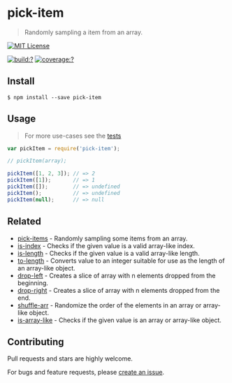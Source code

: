 # pick-item

> Randomly sampling a item from an array.


[![MIT License](https://img.shields.io/badge/license-MIT_License-green.svg?style=flat-square)](https://github.com/bubkoo/pick-item/blob/master/LICENSE)

[![build:?](https://img.shields.io/travis/bubkoo/pick-item/master.svg?style=flat-square)](https://travis-ci.org/bubkoo/pick-item)
[![coverage:?](https://img.shields.io/coveralls/bubkoo/pick-item/master.svg?style=flat-square)](https://coveralls.io/github/bubkoo/pick-item)



## Install

```
$ npm install --save pick-item 
```



## Usage

> For more use-cases see the [tests](https://github.com/bubkoo/pick-item/blob/master/test/spec/index.js)

```js
var pickItem = require('pick-item');

// pickItem(array);

pickItem([1, 2, 3]); // => 2
pickItem([1]);       // => 1
pickItem([]);        // => undefined
pickItem();          // => undefined
pickItem(null);      // => null
```

## Related

- [pick-items](https://github.com/bubkoo/pick-items) - Randomly sampling some items from an array. 
- [is-index](https://github.com/bubkoo/is-index) - Checks if the given value is a valid array-like index.
- [is-length](https://github.com/bubkoo/is-length) - Checks if the given value is a valid array-like length.
- [to-length](https://github.com/bubkoo/to-length) - Converts value to an integer suitable for use as the length of an array-like object.
- [drop-left](https://github.com/bubkoo/drop-left) - Creates a slice of array with n elements dropped from the beginning.
- [drop-right](https://github.com/bubkoo/drop-right) - Creates a slice of array with n elements dropped from the end.
- [shuffle-arr](https://github.com/bubkoo/shuffle-arr) - Randomize the order of the elements in an array or array-like object. 
- [is-array-like](https://github.com/bubkoo/is-array-like) - Checks if the given value is an array or array-like object.


## Contributing

Pull requests and stars are highly welcome.

For bugs and feature requests, please [create an issue](https://github.com/bubkoo/pick-item/issues/new).
